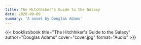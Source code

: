 ```yaml
---
title: The Hitchhiker's Guide to the Galaxy
date: 2020-09-09
summary: 'A novel by Douglas Adams'
---
```


{{< booklist/book
title="The Hitchhiker's Guide to the Galaxy"
author="Douglas Adams"
cover="cover.jpg"
format="Audio" >}}
